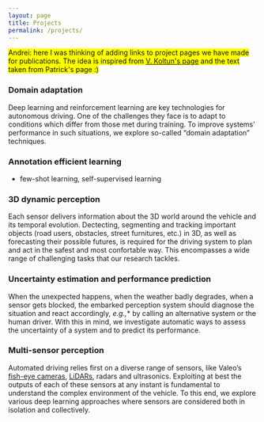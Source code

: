 ```yaml
---
layout: page
title: Projects
permalink: /projects/
---
```


<span style="background-color: #FFFF00">Andrei: here I was thinking of adding links to project pages we have made for publications. The idea is inspired from [V. Koltun's page](http://vladlen.info/projects/) and the text taken from Patrick's page :)</span>

### Domain adaptation
Deep learning and reinforcement learning are key technologies for autonomous driving. One of the challenges they face is to adapt to conditions which differ from those met during training. To improve systems’ performance in such situations, we explore so-called “domain adaptation” techniques.

### Annotation efficient learning 
- few-shot learning, self-supervised learning

### 3D dynamic perception
Each sensor delivers information about the 3D world around the vehicle and its temporal evolution. Dectecting, segmenting and tracking important objects (road users, obstacles, street furnitures, etc.) in 3D, as well as forecasting their possible futures, is required for the driving system to plan and act in the safest and most confortable way. This encompasses a wide range of challenging tasks that our research tackles.

### Uncertainty estimation and performance prediction
When the unexpected happens, when the weather badly degrades, when a sensor gets blocked, the embarked perception system should diagnose the situation and react accordingly, *e.g.,** by calling an alternative system or the human driver. With this in mind, we investigate automatic ways to assess the uncertainty of a system and to predict its performance.

### Multi-sensor perception
Automated driving relies first on a diverse range of sensors, like Valeo’s [fish-eye cameras](https://www.valeo.com/en/360-vue/), [LiDARs](https://www.valeo.com/en/valeo-scala/), radars and ultrasonics. Exploiting at best the outputs of each of these sensors at any instant is fundamental to understand the complex environment of the vehicle. To this end, we explore various deep learning approaches where sensors are considered both in isolation and collectively.